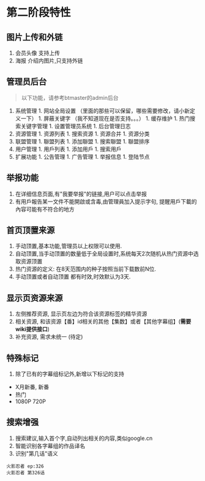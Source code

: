 # 第二阶段特性 #


## 图片上传和外链 ##
  1. 会员头像 支持上传
  1. 海报 介绍内图片,只支持外链


## 管理员后台 ##
> 以下功能，请参考btmaster的admin后台
  1. 系统管理
    1. 网站全局设置 （里面的那些可以保留，哪些需要修改，请小新定义一下）
    1. 屏蔽关键字 （我不知道现在是否支持。。。）
    1. 缓存维护
    1. 热门搜索关键字管理
    1. 设置管理员系统
    1. 后台管理日志
  1. 资源管理
    1. 资源列表
    1. 搜索资源
    1. 资源合并
    1. 资源分类
  1. 联盟管理
    1. 聯盟列表
    1. 添加聯盟
    1. 搜索聯盟
    1. 聯盟排序
  1. 用户管理
    1. 用戶列表
    1. 添加用戶
    1. 搜索用戶
  1. 扩展功能
    1. 公告管理
    1. 广告管理
    1. 举报信息
    1. 登陆节点

## 举报功能 ##
  1. 在详细信息页面,有"我要举报"的链接,用户可以点击举报
  1. 有用戶報告某一文件不能開啟或含毒,由管理員加入提示字句, 提醒用戶下載的內容可能有不符合的地方

## 首页顶置来源 ##
  1. 手动顶置,基本功能,管理员以上权限可以使用.
  1. 自动顶置,当手动顶置的数量低于全局设置时,系统每天2次随机从热门资源中选取资源顶置
  1. 热门资源的定义: 在8天范围内的种子按照当前下载数前N位.
  1. 手动顶置或者自动顶置 都有时效,时效默认为3天.

## 显示页资源来源 ##
  1. 左侧推荐资源,  显示页左边为符合该资源标签的精华资源
  1. 相关资源,  和该资源【番】id相关的其他【集数】或者【其他字幕组】(**需要wiki提供接口**)
  1. 补充资源,  需求未统一 (待定)

## 特殊标记 ##
  1. 除了已有的字幕组标记外,新增以下标记的支持
  * X月新番, 新番
  * 热门
  * 1080P 720P

## 搜索增强 ##

  1. 搜索建议,输入首个字,自动列出相关的内容,类似google.cn
  1. 智能识别各字幕组的作品译名
  1. 识别"第几话"语义
```
火影忍者 ep:326 
火影忍者 第326话
```